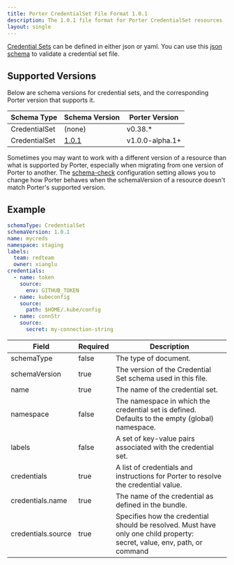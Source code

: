 ```yaml
---
title: Porter CredentialSet File Format 1.0.1
description: The 1.0.1 file format for Porter CredentialSet resources
layout: single
---
```


[Credential Sets](/credentials/) can be defined in either json or yaml.
You can use this [json schema][cs-schema] to validate a credential set file.

## Supported Versions

Below are schema versions for credential sets, and the corresponding Porter version that supports it.

| Schema Type   | Schema Version    | Porter Version   |
|---------------|-------------------|------------------|
| CredentialSet | (none)            | v0.38.*          |
| CredentialSet | [1.0.1](./1.0.1/) | v1.0.0-alpha.1+  |

Sometimes you may want to work with a different version of a resource than what is supported by Porter, especially when migrating from one version of Porter to another.
The [schema-check] configuration setting allows you to change how Porter behaves when the schemaVersion of a resource doesn't match Porter's supported version.

[schema-check]: /configuration/#schema-check

## Example

```yaml
schemaType: CredentialSet
schemaVersion: 1.0.1
name: mycreds
namespace: staging
labels:
  team: redteam
  owner: xianglu
credentials:
  - name: token
    source:
      env: GITHUB_TOKEN
  - name: kubeconfig
    source:
      path: $HOME/.kube/config
  - name: connStr
    source:
      secret: my-connection-string
```

| Field              | Required | Description                                                                                                                   |
|--------------------|----------|-------------------------------------------------------------------------------------------------------------------------------|
| schemaType         | false    | The type of document.                                                                                                         |
| schemaVersion      | true     | The version of the Credential Set schema used in this file.                                                                   |
| name               | true     | The name of the credential set.                                                                                               |
| namespace          | false    | The namespace in which the credential set is defined. Defaults to the empty (global) namespace.                               |
| labels             | false    | A set of key-value pairs associated with the credential set.                                                                  |
| credentials        | true     | A list of credentials and instructions for Porter to resolve the credential value.                                            |
| credentials.name   | true     | The name of the credential as defined in the bundle.                                                                          |
| credentials.source | true     | Specifies how the credential should be resolved. Must have only one child property:<br/> secret, value, env, path, or command |

[cs-schema]: https://raw.githubusercontent.com/getporter/porter/main/pkg/schema/credential-set.schema.json
